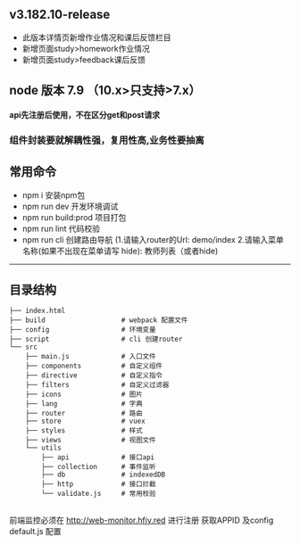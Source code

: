 ## v3.182.10-release
* 此版本详情页新增作业情况和课后反馈栏目
* 新增页面study>homework作业情况
* 新增页面study>feedback课后反馈

## node 版本 7.9 （10.x>只支持>7.x）

#### api先注册后使用，不在区分get和post请求

### 组件封装要就解耦性强，复用性高,业务性要抽离

## 常用命令

* npm i 安装npm包
* npm run dev 开发环境调试
* npm run build:prod 项目打包
* npm run lint 代码校验
* npm run cli 创建路由导航  (1.请输入router的Url: demo/index  2.请输入菜单名称(如果不出现在菜单请写 hide):  教师列表（或者hide)

---------------------------------------

## 目录结构

```
├── index.html
├── build                   # webpack 配置文件
├── config                  # 环境变量
├── script                  # cli 创建router
└── src
    ├── main.js             # 入口文件
    ├── components          # 自定义组件
    ├── directive           # 自定义指令
    ├── filters             # 自定义过滤器
    ├── icons               # 图片
    ├── lang                # 字典
    ├── router              # 路由
    ├── store               # vuex
    ├── styles              # 样式
    ├── views               # 视图文件
    └── utils
        ├── api             # 接口api
        ├── collection      # 事件监听
        ├── db              # indexedDB
        ├── http            # 接口拦截
        └── validate.js     # 常用校验
```

##

前端监控必须在 http://web-monitor.hfjy.red 进行注册 获取APPID 及config default.js 配置

